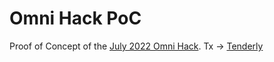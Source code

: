 # Omni Hack PoC

Proof of Concept of the [July 2022 Omni Hack](https://medium.com/immunefi/hack-analysis-omni-protocol-july-2022-2d35091a0109).
Tx -> 
[Tenderly](https://dashboard.tenderly.co/tx/mainnet/0x05d65e0adddc5d9ccfe6cd65be4a7899ebcb6e5ec7a39787971bcc3d6ba73996)
